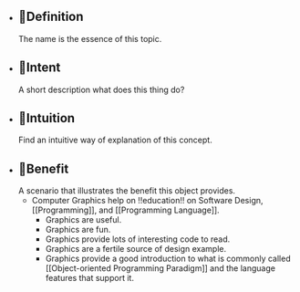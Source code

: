 - ## 📝Definition
  The name is the essence of this topic.
- ## 🎯Intent
   A short description what does this thing do?
- ## 🧠Intuition
  Find an intuitive way of explanation of this concept.
- ## 🚀Benefit
   A scenario that illustrates the benefit this object provides.
	- Computer Graphics help on !!education!! on Software Design, [[Programming]], and [[Programming Language]].
		- Graphics are useful.
		- Graphics are fun.
		- Graphics provide lots of interesting code to read.
		- Graphics are a fertile source of design example.
		- Graphics provide a good introduction to what is commonly called [[Object-oriented Programming Paradigm]] and the language features that support it.